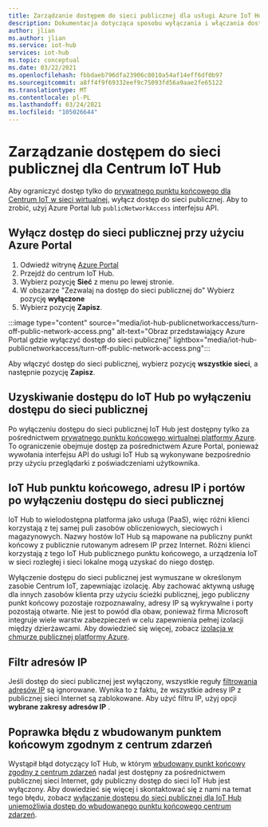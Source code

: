 ```yaml
---
title: Zarządzanie dostępem do sieci publicznej dla usługi Azure IoT Hub
description: Dokumentacja dotycząca sposobu wyłączania i włączania dostępu do sieci publicznej dla usługi IoT Hub
author: jlian
ms.author: jlian
ms.service: iot-hub
services: iot-hub
ms.topic: conceptual
ms.date: 03/22/2021
ms.openlocfilehash: fbbdaeb796dfa23906c8010a54af14eff6df0b97
ms.sourcegitcommit: a8ff4f9f69332eef9c75093fd56a9aae2fe65122
ms.translationtype: MT
ms.contentlocale: pl-PL
ms.lasthandoff: 03/24/2021
ms.locfileid: "105026644"
---
```

# <a name="managing-public-network-access-for-your-iot-hub"></a>Zarządzanie dostępem do sieci publicznej dla Centrum IoT Hub

Aby ograniczyć dostęp tylko do [prywatnego punktu końcowego dla Centrum IoT w sieci wirtualnej](virtual-network-support.md), wyłącz dostęp do sieci publicznej. Aby to zrobić, użyj Azure Portal lub `publicNetworkAccess` interfejsu API. 

## <a name="turn-off-public-network-access-using-azure-portal"></a>Wyłącz dostęp do sieci publicznej przy użyciu Azure Portal

1. Odwiedź witrynę [Azure Portal](https://portal.azure.com)
2. Przejdź do centrum IoT Hub.
3. Wybierz pozycję **Sieć** z menu po lewej stronie.
4. W obszarze "Zezwalaj na dostęp do sieci publicznej do" Wybierz pozycję **wyłączone**
5. Wybierz pozycję **Zapisz**.

:::image type="content" source="media/iot-hub-publicnetworkaccess/turn-off-public-network-access.png" alt-text="Obraz przedstawiający Azure Portal gdzie wyłączyć dostęp do sieci publicznej" lightbox="media/iot-hub-publicnetworkaccess/turn-off-public-network-access.png":::

Aby włączyć dostęp do sieci publicznej, wybierz pozycję **wszystkie sieci**, a następnie pozycję **Zapisz**.

## <a name="accessing-the-iot-hub-after-disabling-public-network-access"></a>Uzyskiwanie dostępu do IoT Hub po wyłączeniu dostępu do sieci publicznej

Po wyłączeniu dostępu do sieci publicznej IoT Hub jest dostępny tylko za pośrednictwem [prywatnego punktu końcowego wirtualnej platformy Azure](virtual-network-support.md). To ograniczenie obejmuje dostęp za pośrednictwem Azure Portal, ponieważ wywołania interfejsu API do usługi IoT Hub są wykonywane bezpośrednio przy użyciu przeglądarki z poświadczeniami użytkownika.

## <a name="iot-hub-endpoint-ip-address-and-ports-after-disabling-public-network-access"></a>IoT Hub punktu końcowego, adresu IP i portów po wyłączeniu dostępu do sieci publicznej

IoT Hub to wielodostępna platforma jako usługa (PaaS), więc różni klienci korzystają z tej samej puli zasobów obliczeniowych, sieciowych i magazynowych. Nazwy hostów IoT Hub są mapowane na publiczny punkt końcowy z publicznie rutowanym adresem IP przez Internet. Różni klienci korzystają z tego IoT Hub publicznego punktu końcowego, a urządzenia IoT w sieci rozległej i sieci lokalne mogą uzyskać do niego dostęp. 

Wyłączenie dostępu do sieci publicznej jest wymuszane w określonym zasobie Centrum IoT, zapewniając izolację. Aby zachować aktywną usługę dla innych zasobów klienta przy użyciu ścieżki publicznej, jego publiczny punkt końcowy pozostaje rozpoznawalny, adresy IP są wykrywalne i porty pozostają otwarte. Nie jest to powód dla obaw, ponieważ firma Microsoft integruje wiele warstw zabezpieczeń w celu zapewnienia pełnej izolacji między dzierżawcami. Aby dowiedzieć się więcej, zobacz [izolacja w chmurze publicznej platformy Azure](../security/fundamentals/isolation-choices.md#tenant-level-isolation).

## <a name="ip-filter"></a>Filtr adresów IP 

Jeśli dostęp do sieci publicznej jest wyłączony, wszystkie reguły [filtrowania adresów IP](iot-hub-ip-filtering.md) są ignorowane. Wynika to z faktu, że wszystkie adresy IP z publicznej sieci Internet są zablokowane. Aby użyć filtru IP, użyj opcji **wybrane zakresy adresów IP** .

## <a name="bug-fix-with-built-in-event-hub-compatible-endpoint"></a>Poprawka błędu z wbudowanym punktem końcowym zgodnym z centrum zdarzeń

Wystąpił błąd dotyczący IoT Hub, w którym [wbudowany punkt końcowy zgodny z centrum zdarzeń](iot-hub-devguide-messages-read-builtin.md) nadal jest dostępny za pośrednictwem publicznej sieci Internet, gdy publiczny dostęp do sieci IoT Hub jest wyłączony. Aby dowiedzieć się więcej i skontaktować się z nami na temat tego błędu, zobacz [wyłączanie dostępu do sieci publicznej dla IoT Hub uniemożliwia dostęp do wbudowanego punktu końcowego centrum zdarzeń](https://azure.microsoft.com/updates/iot-hub-public-network-access-bug-fix).
